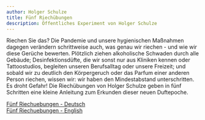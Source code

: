 ```yaml
---
author: Holger Schulze
title: Fünf Riechübungen
description: Öffentliches Experiment von Holger Schulze
---
```


Riechen Sie das? Die Pandemie und unsere hygienischen Maßnahmen dagegen verändern schrittweise auch, was genau wir riechen - und wie wir diese Gerüche bewerten. Plötzlich ziehen alkoholische Schwaden durch alle Gebäude; Desinfektionsdüfte, die wir sonst nur aus Kliniken kennen oder Tattoostudios, begleiten unseren Berufsalltag oder unsere Freizeit; und sobald wir zu deutlich den Körpergeruch oder das Parfum einer anderen Person riechen, wissen wir: wir haben den Mindestabstand unterschritten. Es droht Gefahr! Die Riechübungen von Holger Schulze geben in fünf Schritten eine kleine Anleitung zum Erkunden dieser neuen Duftepoche.

[Fünf Riechuebungen - Deutsch](../../doc/Schulze_de.pdf)  
[Fünf Riechuebungen - English](../../doc/Schulze_en.pdf)  


